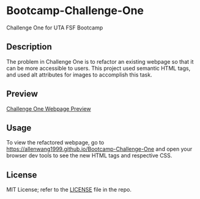# Bootcamp-Challenge-One
Challenge One for UTA FSF Bootcamp

## Description
The problem in Challenge One is to refactor an existing webpage so that it can be more accessible to users. This project used semantic HTML tags, and used alt attributes for images to accomplish this task.

## Preview
[Challenge One Webpage Preview](./preview/c1preview.jpg)

## Usage
To view the refactored webpage, go to https://allenwang1999.github.io/Bootcamp-Challenge-One and open your browser dev tools to see the new HTML tags and respective CSS.

## License
MIT License; refer to the <a href="LICENSE">LICENSE</a> file in the repo.
